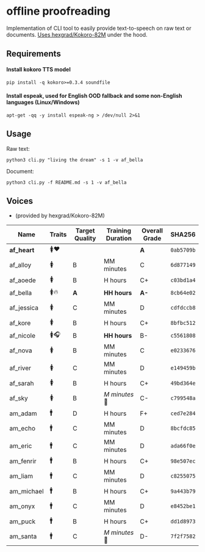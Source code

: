 # offline proofreading
Implementation of CLI tool to easily provide text-to-speech on raw text or documents. [Uses hexgrad/Kokoro-82M](https://huggingface.co/hexgrad/Kokoro-82M) under the hood.

## Requirements
#### Install kokoro TTS model
`pip install -q kokoro>=0.3.4 soundfile`

#### Install espeak, used for English OOD fallback and some non-English languages (Linux/Windows)
`apt-get -qq -y install espeak-ng > /dev/null 2>&1`

## Usage
Raw text:
```
python3 cli.py "living the dream" -s 1 -v af_bella
```

Document:
```
python3 cli.py -f README.md -s 1 -v af_bella
```

## Voices
- (provided by hexgrad/Kokoro-82M)


| Name | Traits | Target Quality | Training Duration | Overall Grade | SHA256 |
| ---- | ------ | -------------- | ----------------- | ------------- | ------ |
| **af\_heart** | 🚺❤️ | | | **A** | `0ab5709b` |
| af_alloy | 🚺 | B | MM minutes | C | `6d877149` |
| af_aoede | 🚺 | B | H hours | C+ | `c03bd1a4` |
| af_bella | 🚺🔥 | **A** | **HH hours** | **A-** | `8cb64e02` |
| af_jessica | 🚺 | C | MM minutes | D | `cdfdccb8` |
| af_kore | 🚺 | B | H hours | C+ | `8bfbc512` |
| af_nicole | 🚺🎧 | B | **HH hours** | B- | `c5561808` |
| af_nova | 🚺 | B | MM minutes | C | `e0233676` |
| af_river | 🚺 | C | MM minutes | D | `e149459b` |
| af_sarah | 🚺 | B | H hours | C+ | `49bd364e` |
| af_sky | 🚺 | B | _M minutes_ 🤏 | C- | `c799548a` |
| am_adam | 🚹 | D | H hours | F+ | `ced7e284` |
| am_echo | 🚹 | C | MM minutes | D | `8bcfdc85` |
| am_eric | 🚹 | C | MM minutes | D | `ada66f0e` |
| am_fenrir | 🚹 | B | H hours | C+ | `98e507ec` |
| am_liam | 🚹 | C | MM minutes | D | `c8255075` |
| am_michael | 🚹 | B | H hours | C+ | `9a443b79` |
| am_onyx | 🚹 | C | MM minutes | D | `e8452be1` |
| am_puck | 🚹 | B | H hours | C+ | `dd1d8973` |
| am_santa | 🚹 | C | _M minutes_ 🤏 | D- | `7f2f7582` |